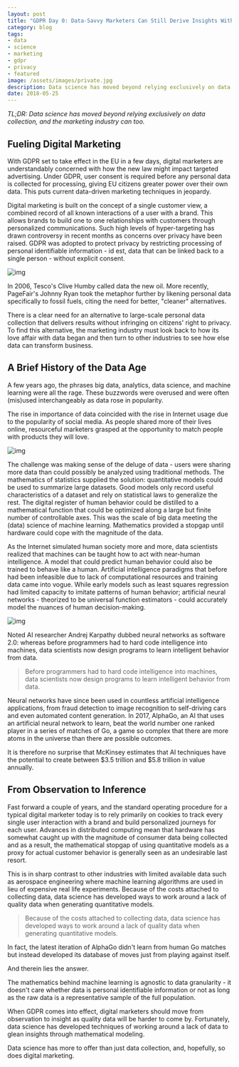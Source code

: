 ```yaml
---
layout: post
title: "GDPR Day 0: Data-Savvy Marketers Can Still Derive Insights Without Relying on Personal Data"
category: blog
tags: 
- data 
- science 
- marketing 
- gdpr 
- privacy 
- featured
image: /assets/images/private.jpg
description: Data science has moved beyond relying exclusively on data collection, and the marketing industry can too.
date: 2018-05-25
---
```


*TL;DR: Data science has moved beyond relying exclusively on data collection, and the marketing industry can too.*

## Fueling Digital Marketing

With GDPR set to take effect in the EU in a few days, digital marketers are understandably concerned with how the new law might impact targeted advertising. Under GDPR, user consent is required before any personal data is collected for processing, giving EU citizens greater power over their own data. This puts current data-driven marketing techniques in jeopardy.

Digital marketing is built on the concept of a single customer view, a combined record of all known interactions of a user with a brand. This allows brands to build one to one relationships with customers through personalized communications. Such high levels of hyper-targeting has drawn controversy in recent months as concerns over privacy have been raised. GDPR was adopted to protect privacy by restricting processing of personal identifiable information - id est, data that can be linked back to a single person - without explicit consent.

![img](https://cdn-images-1.medium.com/max/1000/1*mo14GPzUyGnOkLYgSXFjow.png)

In 2006, Tesco's Clive Humby called data the new oil. More recently, PageFair's Johnny Ryan took the metaphor further by likening personal data specifically to fossil fuels, citing the need for better, "cleaner" alternatives.

There is a clear need for an alternative to large-scale personal data collection that delivers results without infringing on citizens' right to privacy. To find this alternative, the marketing industry must look back to how its love affair with data began and then turn to other industries to see how else data can transform business.

## A Brief History of the Data Age

A few years ago, the phrases big data, analytics, data science, and machine learning were all the rage. These buzzwords were overused and were often (mis)used interchangeably as data rose in popularity.

The rise in importance of data coincided with the rise in Internet usage due to the popularity of social media. As people shared more of their lives online, resourceful marketers grasped at the opportunity to match people with products they will love.

![img](https://cdn-images-1.medium.com/max/1000/1*oqyz_nqXGQmoA2x-XhhW2A.png)

The challenge was making sense of the deluge of data - users were sharing more data than could possibly be analyzed using traditional methods. The mathematics of statistics supplied the solution: quantitative models could be used to summarize large datasets. Good models only record useful characteristics of a dataset and rely on statistical laws to generalize the rest. The digital register of human behavior could be distilled to a mathematical function that could be optimized along a large but finite number of controllable axes. This was the scale of big data meeting the (data) science of machine learning. Mathematics provided a stopgap until hardware could cope with the magnitude of the data.

As the Internet simulated human society more and more, data scientists realized that machines can be taught how to act with near-human intelligence. A model that could predict human behavior could also be trained to behave like a human. Artificial intelligence paradigms that before had been infeasible due to lack of computational resources and training data came into vogue. While early models such as least squares regression had limited capacity to imitate patterns of human behavior; artificial neural networks - theorized to be universal function estimators - could accurately model the nuances of human decision-making.

![img](https://cdn-images-1.medium.com/max/1000/1*jPiusfetzscZAA-HIwN4IQ.png)

Noted AI researcher Andrej Karpathy dubbed neural networks as software 2.0: whereas before programmers had to hard code intelligence into machines, data scientists now design programs to learn intelligent behavior from data.

> Before programmers had to hard code intelligence into machines, data scientists now design programs to learn intelligent behavior from data.

Neural networks have since been used in countless artificial intelligence applications, from fraud detection to image recognition to self-driving cars and even automated content generation. In 2017, AlphaGo, an AI that uses an artificial neural network to learn, beat the world number one ranked player in a series of matches of Go, a game so complex that there are more atoms in the universe than there are possible outcomes.

It is therefore no surprise that McKinsey estimates that AI techniques have the potential to create between $3.5 trillion and $5.8 trillion in value annually.

## From Observation to Inference

Fast forward a couple of years, and the standard operating procedure for a typical digital marketer today is to rely primarily on cookies to track every single user interaction with a brand and build personalized journeys for each user. Advances in distributed computing mean that hardware has somewhat caught up with the magnitude of consumer data being collected and as a result, the mathematical stopgap of using quantitative models as a proxy for actual customer behavior is generally seen as an undesirable last resort.

This is in sharp contrast to other industries with limited available data such as aerospace engineering where machine learning algorithms are used in lieu of expensive real life experiments. Because of the costs attached to collecting data, data science has developed ways to work around a lack of quality data when generating quantitative models.

> Because of the costs attached to collecting data, data science has developed ways to work around a lack of quality data when generating quantitative models.

In fact, the latest iteration of AlphaGo didn't learn from human Go matches but instead developed its database of moves just from playing against itself.

And therein lies the answer.

The mathematics behind machine learning is agnostic to data granularity - it doesn't care whether data is personal identifiable information or not as long as the raw data is a representative sample of the full population.

When GDPR comes into effect, digital marketers should move from observation to insight as quality data will be harder to come by. Fortunately, data science has developed techniques of working around a lack of data to glean insights through mathematical modeling.

Data science has more to offer than just data collection, and, hopefully, so does digital marketing.
